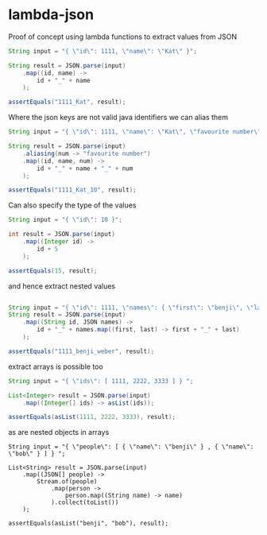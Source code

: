 # lambda-json

Proof of concept using lambda functions to extract values from JSON

```java
String input = "{ \"id\": 1111, \"name\": \"Kat\" }";

String result = JSON.parse(input)
    .map((id, name) ->
        id + "_" + name
    );

assertEquals("1111_Kat", result);
```

Where the json keys are not valid java identifiers we can alias them

```java
String input = "{ \"id\": 1111, \"name\": \"Kat\", \"favourite number\": 10}";

String result = JSON.parse(input)
    .aliasing(num -> "favourite number")
    .map((id, name, num) ->
        id + "_" + name + "_" + num
    );

assertEquals("1111_Kat_10", result);
```

Can also specify the type of the values

```java
String input = "{ \"id\": 10 }";

int result = JSON.parse(input)
    .map((Integer id) ->
        id + 5
    );

assertEquals(15, result);

```

and hence extract nested values

```java

String input = "{ \"id\": 1111, \"names\": { \"first\": \"benji\", \"last\": \"weber\" } }";
String result = JSON.parse(input)
    .map((String id, JSON names) ->
        id + "_" + names.map((first, last) -> first + "_" + last)
    );

assertEquals("1111_benji_weber", result);

```

extract arrays is possible too

```java
String input = "{ \"ids\": [ 1111, 2222, 3333 ] } ";

List<Integer> result = JSON.parse(input)
    .map((Integer[] ids) -> asList(ids));

assertEquals(asList(1111, 2222, 3333), result);
```

as are nested objects in arrays
```
String input = "{ \"people\": [ { \"name\": \"benji\" } , { \"name\": \"bob\" } ] } ";

List<String> result = JSON.parse(input)
    .map((JSON[] people) ->
        Stream.of(people)
            .map(person ->
                person.map((String name) -> name)
            ).collect(toList())
    );

assertEquals(asList("benji", "bob"), result);
```
